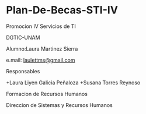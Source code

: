 # Plan-De-Becas-STI-IV

Promocion IV Servicios de TI

DGTIC-UNAM

Alumno:Laura Martinez Sierra

e.mail: laulettms@gmail.com

Responsables

+Laura Liyen Galicia Peñaloza
+Susana Torres Reynoso

Formacion de Recursos Humanos

Direccion de Sistemas y Recursos Humanos 

